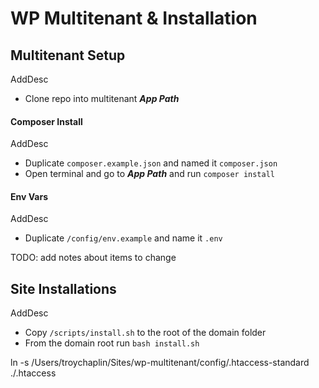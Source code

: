# WP Multitenant & Installation

## Multitenant Setup

AddDesc

- Clone repo into multitenant ***App Path***

#### Composer Install

AddDesc

- Duplicate `composer.example.json` and named it `composer.json`
- Open terminal and go to ***App Path*** and run `composer install`

#### Env Vars

AddDesc

- Duplicate `/config/env.example` and name it `.env`

TODO: add notes about items to change

## Site Installations

AddDesc

- Copy `/scripts/install.sh` to the root of the domain folder
- From the domain root run `bash install.sh`


ln -s /Users/troychaplin/Sites/wp-multitenant/config/.htaccess-standard ./.htaccess